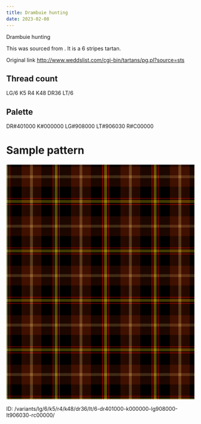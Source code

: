 ```yaml
---
title: Drambuie hunting
date: 2023-02-08
---
```

Drambuie hunting

This was sourced from <no value>.  It is a 6 stripes tartan.

Original link http://www.weddslist.com/cgi-bin/tartans/pg.pl?source=sts

## Thread count
LG/6 K5 R4 K48 DR36 LT/6

## Palette
DR#401000 K#000000 LG#908000 LT#906030 R#C00000

# Sample pattern

![Tartan detail](tartan.png "LG/6 K5 R4 K48 DR36 LT/6 tartan")

ID: /variants/lg/6/k5/r4/k48/dr36/lt/6-dr401000-k000000-lg908000-lt906030-rc00000/